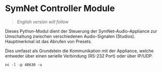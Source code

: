 SymNet Controller Module
========================

> *English version will follow*


Dieses Python-Modul dient der Steuerung der SymNet-Audio-Appliance zur Umschaltung
zwischen verschiedenen Audio-Signalen (Studios).
Hauptmerkmal ist das Abrufen von Presets.

Dies umfasst als Grundstein die Kommunikation mit der Appliance, welche entweder
über einen serielle Verbindung (RS-232 Port) oder über IP/UDP.

    nc -l -p 48630 -u
